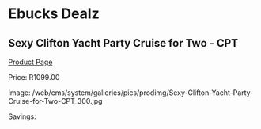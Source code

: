 
# Ebucks Dealz
## Sexy Clifton Yacht Party Cruise for Two - CPT
[Product Page](https://www.ebucks.com/web/shop/productSelected.do?prodId=472738789&catId=322194367)

Price: R1099.00

Image: /web/cms/system/galleries/pics/prodimg/Sexy-Clifton-Yacht-Party-Cruise-for-Two-CPT_300.jpg

Savings: 


	